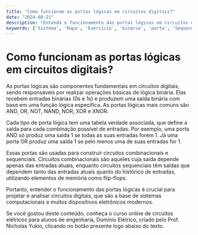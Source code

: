 ```yaml
---
title: "Como funcionam as portas lógicas em circuitos digitais?"
date: "2024-08-21"
description: "Entenda o funcionamento das portas lógicas em circuitos digitais e sua importância nos sistemas binários."
keywords: ['Sistema', 'Mapa', 'Exercício', 'binário', 'porta', 'Sequencial', 'Porta']
---
```


# Como funcionam as portas lógicas em circuitos digitais?

As portas lógicas são componentes fundamentais em circuitos digitais, sendo responsáveis por realizar operações básicas de lógica binária. Elas recebem entradas binárias (0s e 1s) e produzem uma saída binária com base em uma função lógica específica. As portas lógicas mais comuns são AND, OR, NOT, NAND, NOR, XOR e XNOR.

Cada tipo de porta lógica tem uma tabela verdade associada, que define a saída para cada combinação possível de entradas. Por exemplo, uma porta AND só produz uma saída 1 se todas as suas entradas forem 1. Já uma porta OR produz uma saída 1 se pelo menos uma de suas entradas for 1.

Essas portas são usadas para construir circuitos combinacionais e sequenciais. Circuitos combinacionais são aqueles cuja saída depende apenas das entradas atuais, enquanto circuitos sequenciais têm saídas que dependem tanto das entradas atuais quanto do histórico de entradas, utilizando elementos de memória como flip-flops.

Portanto, entender o funcionamento das portas lógicas é crucial para projetar e analisar circuitos digitais, que são a base de sistemas computacionais e muitos dispositivos eletrônicos modernos.

Se você gostou deste conteúdo, conheça o curso online de circuitos elétricos para alunos de engenharia, Domínio Elétrico, criado pelo Prof. Nicholas Yukio, clicando no botão presente logo abaixo do texto.